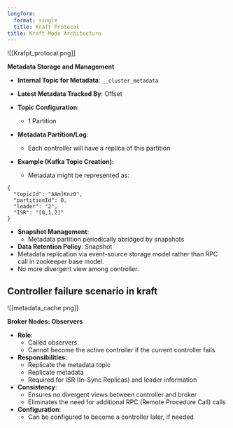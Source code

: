 ```yaml
---
longform:
  format: single
  title: Kraft Protocol
title: Kraft Mode Architecture
---
```

![[Krafpt_protocal.png]]

**Metadata Storage and Management**

- **Internal Topic for Metadata**: `__cluster_metadata`
- **Latest Metadata Tracked By**: Offset
- **Topic Configuration**:
    - 1 Partition
- **Metadata Partition/Log**:
    - Each controller will have a replica of this partition
    
- **Example (Kafka Topic Creation)**:
	- Metadata might be represented as:
	
```
{
  "topicId": "AAm]KnzO",
  "partitionId": 0,
  "leader": "2",
  "ISR": "[0,1,2]"
}
```

- **Snapshot Management**:
    - Metadata partition periodically abridged by snapshots
- **Data Retention Policy**: Snapshot
- Metadata replication via event-source storage model rather than RPC call in zookeeper base model.
- No more divergent view among controller.

## Controller failure scenario in kraft

![[metadata_cache.png]]

**Broker Nodes: Observers**

- **Role**:
    - Called observers
    - Cannot become the active controller if the current controller fails
- **Responsibilities**:
    - Replicate the metadata topic
    - Replicate metadata
    - Required for ISR (In-Sync Replicas) and leader information
- **Consistency**:
    - Ensures no divergent views between controller and broker
    - Eliminates the need for additional RPC (Remote Procedure Call) calls
- **Configuration**:
    - Can be configured to become a controller later, if needed
